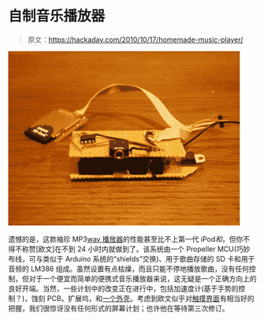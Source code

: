 # 自制音乐播放器

> 原文：<https://hackaday.com/2010/10/17/homemade-music-player/>

![](img/b631118f16581fad4a44932c046880c8.png "I remember when making your mp3 player often would often cost more than an iPod, and would only be able to store 4 songs! Kids have it so easy these days.")

遗憾的是，这款袖珍 MP3[wav 播放器](http://www.hackniac.com/blog/?p=49)的性能甚至比不上第一代 iPod*和*，但你不得不称赞[欧文]在不到 24 小时内就做到了。该系统由一个 Propeller MCU(巧妙布线，可与类似于 Arduino 系统的“shields”交换)、用于歌曲存储的 SD 卡和用于音频的 LM386 组成。虽然设置有点枯燥，而且只能不停地播放歌曲，没有任何控制，但对于一个便宜而简单的便携式音乐播放器来说，这无疑是一个正确方向上的良好开端。当然，一些计划中的改变正在进行中，包括加速度计(基于手势的控制？)，蚀刻 PCB，扩展坞，和[一个外壳](http://hackaday.com/2010/02/12/transparent-rubber-enclosures/)。考虑到欧文似乎对[触摸界面](http://hackaday.com/2010/04/03/touch-screen-for-graphing-calculator/)有相当好的把握，我们很惊讶没有任何形式的屏幕计划；也许他在等待第三次修订。